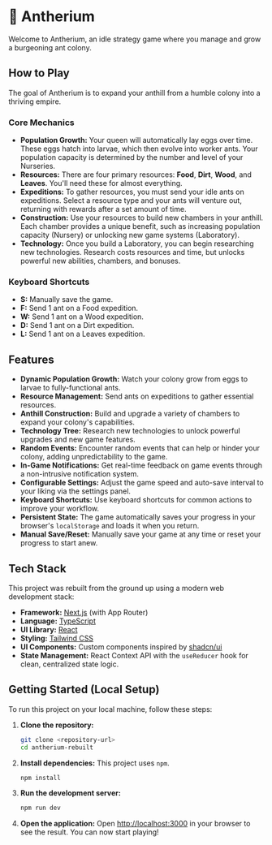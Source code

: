 # 🐜 Antherium

Welcome to Antherium, an idle strategy game where you manage and grow a burgeoning ant colony.

## How to Play

The goal of Antherium is to expand your anthill from a humble colony into a thriving empire.

### Core Mechanics

*   **Population Growth:** Your queen will automatically lay eggs over time. These eggs hatch into larvae, which then evolve into worker ants. Your population capacity is determined by the number and level of your Nurseries.
*   **Resources:** There are four primary resources: **Food**, **Dirt**, **Wood**, and **Leaves**. You'll need these for almost everything.
*   **Expeditions:** To gather resources, you must send your idle ants on expeditions. Select a resource type and your ants will venture out, returning with rewards after a set amount of time.
*   **Construction:** Use your resources to build new chambers in your anthill. Each chamber provides a unique benefit, such as increasing population capacity (Nursery) or unlocking new game systems (Laboratory).
*   **Technology:** Once you build a Laboratory, you can begin researching new technologies. Research costs resources and time, but unlocks powerful new abilities, chambers, and bonuses.

### Keyboard Shortcuts

*   **S:** Manually save the game.
*   **F:** Send 1 ant on a Food expedition.
*   **W:** Send 1 ant on a Wood expedition.
*   **D:** Send 1 ant on a Dirt expedition.
*   **L:** Send 1 ant on a Leaves expedition.

## Features

*   **Dynamic Population Growth:** Watch your colony grow from eggs to larvae to fully-functional ants.
*   **Resource Management:** Send ants on expeditions to gather essential resources.
*   **Anthill Construction:** Build and upgrade a variety of chambers to expand your colony's capabilities.
*   **Technology Tree:** Research new technologies to unlock powerful upgrades and new game features.
*   **Random Events:** Encounter random events that can help or hinder your colony, adding unpredictability to the game.
*   **In-Game Notifications:** Get real-time feedback on game events through a non-intrusive notification system.
*   **Configurable Settings:** Adjust the game speed and auto-save interval to your liking via the settings panel.
*   **Keyboard Shortcuts:** Use keyboard shortcuts for common actions to improve your workflow.
*   **Persistent State:** The game automatically saves your progress in your browser's `localStorage` and loads it when you return.
*   **Manual Save/Reset:** Manually save your game at any time or reset your progress to start anew.

## Tech Stack

This project was rebuilt from the ground up using a modern web development stack:

*   **Framework:** [Next.js](https://nextjs.org/) (with App Router)
*   **Language:** [TypeScript](https://www.typescriptlang.org/)
*   **UI Library:** [React](https://react.dev/)
*   **Styling:** [Tailwind CSS](https://tailwindcss.com/)
*   **UI Components:** Custom components inspired by [shadcn/ui](https://ui.shadcn.com/)
*   **State Management:** React Context API with the `useReducer` hook for clean, centralized state logic.

## Getting Started (Local Setup)

To run this project on your local machine, follow these steps:

1.  **Clone the repository:**
    ```bash
    git clone <repository-url>
    cd antherium-rebuilt
    ```

2.  **Install dependencies:**
    This project uses `npm`.
    ```bash
    npm install
    ```

3.  **Run the development server:**
    ```bash
    npm run dev
    ```

4.  **Open the application:**
    Open [http://localhost:3000](http://localhost:3000) in your browser to see the result. You can now start playing!
